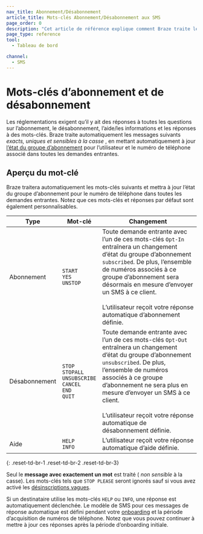 ```yaml
---
nav_title: Abonnement/Désabonnement
article_title: Mots-clés Abonnement/Désabonnement aux SMS
page_order: 0
description: "Cet article de référence explique comment Braze traite les mots-clés de base d’abonnement et de désabonnement pour la messagerie SMS."
page_type: reference
tool:
  - Tableau de bord

channel:
  - SMS
---
```


# Mots-clés d’abonnement et de désabonnement

Les réglementations exigent qu’il y ait des réponses à toutes les questions sur l’abonnement, le désabonnement, l’aide/les informations et les réponses à des mots-clés. Braze traite automatiquement les messages suivants _exacts, uniques et sensibles à la casse_ , en mettant automatiquement à jour [l’état du groupe d’abonnement]({{site.baseurl}}/user_guide/message_building_by_channel/sms/sms_subscription_group/) pour l’utilisateur et le numéro de téléphone associé dans toutes les demandes entrantes.

## Aperçu du mot-clé

Braze traitera automatiquement les mots-clés suivants et mettra à jour l’état du groupe d’abonnement pour le numéro de téléphone dans toutes les demandes entrantes. Notez que ces mots-clés et réponses par défaut sont également personnalisables. 

| Type | Mot-clé | Changement |
|-|-------|---|
|Abonnement| `START`<br> `YES`<br> `UNSTOP` | Toute demande entrante avec l’un de ces mots-clés `Opt-In` entraînera un changement d’état du groupe d’abonnement `subscribed`. De plus, l’ensemble de numéros associés à ce groupe d’abonnement sera désormais en mesure d’envoyer un SMS à ce client. <br><br>L’utilisateur reçoit votre réponse automatique d’abonnement définie.  |
|Désabonnement| `STOP`<br> `STOPALL`<br> `UNSUBSCRIBE`<br> `CANCEL`<br> `END`<br> `QUIT` | Toute demande entrante avec l’un de ces mots-clés `Opt-Out` entraînera un changement d’état du groupe d’abonnement `unsubscribed`. De plus, l’ensemble de numéros associés à ce groupe d’abonnement ne sera plus en mesure d’envoyer un SMS à ce client.<br><br>L’utilisateur reçoit votre réponse automatique de désabonnement définie. |
| Aide | `HELP`<br> `INFO` | L’utilisateur reçoit votre réponse automatique d’aide définie. |
{: .reset-td-br-1 .reset-td-br-2 .reset-td-br-3}

Seul le **message avec exactement un mot** est traité ( _non sensible_ à la casse). Les mots-clés tels que `STOP PLEASE` seront ignorés sauf si vous avez activé les [désinscriptions vagues][fuzzylink].

Si un destinataire utilise les mots-clés `HELP` ou `INFO`, une réponse est automatiquement déclenchée. Le modèle de SMS pour ces messages de réponse automatique est défini pendant votre [onboarding][oblink] et la période d’acquisition de numéros de téléphone. Notez que vous pouvez continuer à mettre à jour ces réponses après la période d’onboarding initiale.

<!---
{% alert tip %}
Vous souhaitez étendre votre traitement des opt-out ? Essayez [fuzzy opt-out]({{site.baseurl}}/user_guide/message_building_by_channel/sms/keywords/fuzzy_opt_out/), une fonction qui essaye de reconnaitre quand un message entrant indique une intention de opt-out sans contenir un mot-clé de opt-out (désabonnement).
{% endalert %}
--->

[oblink]: {{site.baseurl}}/user_guide/message_building_by_channel/sms/sms_subscription_group/#setup-process
[fuzzylink]: {{site.baseurl}}/user_guide/message_building_by_channel/sms/keywords/fuzzy_opt_out/
